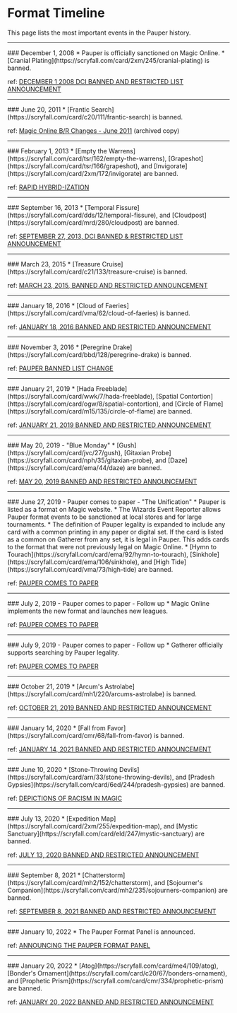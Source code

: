 # Format Timeline

This page lists the most important events in the Pauper history.

<hr/>
### December 1, 2008
* Pauper is officially sanctioned on Magic Online.
* [Cranial Plating](https://scryfall.com/card/2xm/245/cranial-plating) is banned.

ref: [DECEMBER 1 2008 DCI BANNED AND RESTRICTED LIST ANNOUNCEMENT](https://magic.wizards.com/en/articles/archive/feature/december-1-2008-dci-banned-and-restricted-list-announcement-2008-12-01)

<hr/>
### June 20, 2011
* [Frantic Search](https://scryfall.com/card/c20/111/frantic-search) is banned.

ref: [Magic Online B/R Changes - June 2011](https://web.archive.org/web/20110902110614/http://community.wizards.com/magiconline/blog/2011/06/19/magic_online_br_changes_-_june_2011) (archived copy)

<hr/>
### February 1, 2013
* [Empty the Warrens](https://scryfall.com/card/tsr/162/empty-the-warrens), [Grapeshot](https://scryfall.com/card/tsr/166/grapeshot), and [Invigorate](https://scryfall.com/card/2xm/172/invigorate) are banned.

ref: [RAPID HYBRID-IZATION](https://magic.wizards.com/en/articles/archive/latest-developments/rapid-hybrid-ization-2013-02-01)

<hr/>
### September 16, 2013
* [Temporal Fissure](https://scryfall.com/card/dds/12/temporal-fissure), and [Cloudpost](https://scryfall.com/card/mrd/280/cloudpost) are banned.

ref: [SEPTEMBER 27, 2013, DCI BANNED & RESTRICTED LIST ANNOUNCEMENT](https://magic.wizards.com/en/articles/archive/top-decks/september-27-2013-dci-banned-restricted-list-announcement-2013-09-16)

<hr/>
### March 23, 2015
* [Treasure Cruise](https://scryfall.com/card/c21/133/treasure-cruise) is banned.

ref: [MARCH 23, 2015, BANNED AND RESTRICTED ANNOUNCEMENT](https://magic.wizards.com/en/articles/archive/feature/march-23-2015-banned-and-restricted-announcement-2015-03-23)

<hr/>
### January 18, 2016
* [Cloud of Faeries](https://scryfall.com/card/vma/62/cloud-of-faeries) is banned.

ref: [JANUARY 18, 2016 BANNED AND RESTRICTED ANNOUNCEMENT](https://magic.wizards.com/en/articles/archive/news/january-18-2016-banned-and-restricted-announcement-2016-01-18)

<hr/>
### November 3, 2016
* [Peregrine Drake](https://scryfall.com/card/bbd/128/peregrine-drake) is banned.

ref: [PAUPER BANNED LIST CHANGE](https://magic.wizards.com/en/articles/archive/magic-online/pauper-banned-list-change-2016-11-03)

<hr/>
### January 21, 2019
* [Hada Freeblade](https://scryfall.com/card/wwk/7/hada-freeblade), [Spatial Contortion](https://scryfall.com/card/ogw/8/spatial-contortion), and [Circle of Flame](https://scryfall.com/card/m15/135/circle-of-flame) are banned.

ref: [JANUARY 21, 2019 BANNED AND RESTRICTED ANNOUNCEMENT](https://magic.wizards.com/en/articles/archive/news/january-21-2019-banned-and-restricted-announcement)

<hr/>
### May 20, 2019 - "Blue Monday"
* [Gush](https://scryfall.com/card/jvc/27/gush), [Gitaxian Probe](https://scryfall.com/card/nph/35/gitaxian-probe), and [Daze](https://scryfall.com/card/ema/44/daze) are banned.

ref: [MAY 20, 2019 BANNED AND RESTRICTED ANNOUNCEMENT](https://magic.wizards.com/en/articles/archive/news/may-20-2019-banned-and-restricted-announcement)

<hr/>
### June 27, 2019 - Pauper comes to paper - "The Unification"
* Pauper is listed as a format on Magic website.
* The Wizards Event Reporter allows Pauper format events to be sanctioned at local stores and for large tournaments.
* The definition of Pauper legality is expanded to include any card with a common printing in any paper or digital set. If the card is listed as a common on Gatherer from any set, it is legal in Pauper. This adds cards to the format that were not previously legal on Magic Online.
* [Hymn to Tourach](https://scryfall.com/card/ema/92/hymn-to-tourach), [Sinkhole](https://scryfall.com/card/ema/106/sinkhole), and [High Tide](https://scryfall.com/card/vma/73/high-tide) are banned.

ref: [PAUPER COMES TO PAPER](https://magic.wizards.com/en/articles/archive/news/pauper-comes-paper-2019-06-27)

<hr/>
### July 2, 2019 - Pauper comes to paper - Follow up
* Magic Online implements the new format and launches new leagues.

ref: [PAUPER COMES TO PAPER](https://magic.wizards.com/en/articles/archive/news/pauper-comes-paper-2019-06-27)

<hr/>
### July 9, 2019 - Pauper comes to paper - Follow up
* Gatherer officially supports searching by Pauper legality.

ref: [PAUPER COMES TO PAPER](https://magic.wizards.com/en/articles/archive/news/pauper-comes-paper-2019-06-27)

<hr/>
### October 21, 2019
* [Arcum's Astrolabe](https://scryfall.com/card/mh1/220/arcums-astrolabe) is banned.

ref: [OCTOBER 21, 2019 BANNED AND RESTRICTED ANNOUNCEMENT](https://magic.wizards.com/en/articles/archive/news/october-21-2019-banned-and-restricted-announcement)

<hr/>
### January 14, 2020
* [Fall from Favor](https://scryfall.com/card/cmr/68/fall-from-favor) is banned.

ref: [JANUARY 14, 2021 BANNED AND RESTRICTED ANNOUNCEMENT](https://magic.wizards.com/en/articles/archive/news/january-14-2021-banned-and-restricted-announcement)

<hr/>
### June 10, 2020
* [Stone-Throwing Devils](https://scryfall.com/card/arn/33/stone-throwing-devils), and [Pradesh Gypsies](https://scryfall.com/card/6ed/244/pradesh-gypsies) are banned.

ref: [DEPICTIONS OF RACISM IN MAGIC](https://magic.wizards.com/en/articles/archive/news/depictions-racism-magic-2020-06-10)

<hr/>
### July 13, 2020
* [Expedition Map](https://scryfall.com/card/2xm/255/expedition-map), and [Mystic Sanctuary](https://scryfall.com/card/eld/247/mystic-sanctuary) are banned.

ref: [JULY 13, 2020 BANNED AND RESTRICTED ANNOUNCEMENT](https://magic.wizards.com/en/articles/archive/news/july-13-2020-banned-and-restricted-announcement-2020-07-13)

<hr/>
### September 8, 2021
* [Chatterstorm](https://scryfall.com/card/mh2/152/chatterstorm), and [Sojourner's Companion](https://scryfall.com/card/mh2/235/sojourners-companion) are banned.

ref: [SEPTEMBER 8, 2021 BANNED AND RESTRICTED ANNOUNCEMENT](https://magic.wizards.com/en/articles/archive/news/september-8-2021-banned-and-restricted-announcement)

<hr/>
### January 10, 2022
* The Pauper Format Panel is announced.

ref: [ANNOUNCING THE PAUPER FORMAT PANEL](https://magic.wizards.com/en/articles/archive/news/announcing-pauper-format-panel-2022-01-10)

<hr/>
### January 20, 2022
* [Atog](https://scryfall.com/card/me4/109/atog), [Bonder's Ornament](https://scryfall.com/card/c20/67/bonders-ornament), and [Prophetic Prism](https://scryfall.com/card/cmr/334/prophetic-prism) are banned.

ref: [JANUARY 20, 2022 BANNED AND RESTRICTED ANNOUNCEMENT](https://magic.wizards.com/en/articles/archive/news/january-20-2022-banned-and-restricted-announcement)


